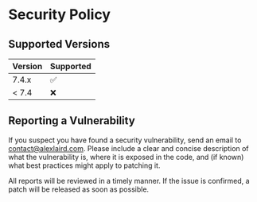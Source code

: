 # Security Policy

## Supported Versions

| Version | Supported          |
|---------|--------------------|
| 7.4.x   | :white_check_mark: |
| < 7.4   | :x:                |

## Reporting a Vulnerability

If you suspect you have found a security vulnerability, send an email
to [contact@alexlaird.com](mailto:contact@alexlaird.com).
Please include a clear and concise description of what the vulnerability is, where it is exposed in the code, and (if
known) what best practices might apply to patching it.

All reports will be reviewed in a timely manner. If the issue is confirmed, a patch will be released as soon as
possible.
